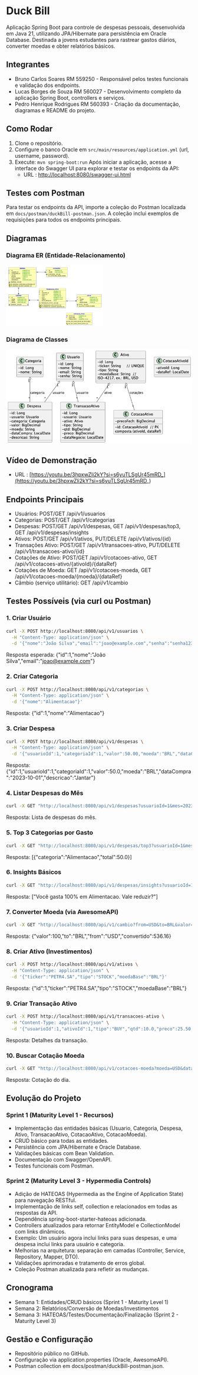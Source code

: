 # Duck Bill

Aplicação Spring Boot para controle de despesas pessoais, desenvolvida em Java 21, utilizando JPA/Hibernate para persistência em Oracle Database. Destinada a jovens estudantes para rastrear gastos diários, converter moedas e obter relatórios básicos.

## Integrantes
- Bruno Carlos Soares RM 559250 - Responsável pelos testes funcionais e validação dos endpoints.
- Lucas Borges de Souza RM 560027 - Desenvolvimento completo da aplicação Spring Boot, controllers e serviços.
- Pedro Henrique Rodrigues RM 560393 - Criação da documentação, diagramas e README do projeto.


## Como Rodar
1. Clone o repositório.
2. Configure o banco Oracle em `src/main/resources/application.yml` (url, username, password).
3. Execute: `mvn spring-boot:run`
Após iniciar a aplicação, acesse a interface do Swagger UI para explorar e testar os endpoints da API:
   - URL : [http://localhost:8080/swagger-ui.html](http://localhost:8080/swagger-ui.html)

## Testes com Postman
Para testar os endpoints da API, importe a coleção do Postman localizada em `docs/postman/duckBill-postman.json`. A coleção inclui exemplos de requisições para todos os endpoints principais.
   

## Diagramas
### Diagrama ER (Entidade-Relacionamento)
![Diagrama ER](docs/images/DER.png)

### Diagrama de Classes
![Diagrama de Classes](docs/images/D_Classes.png)

## Vídeo de Demonstração
- URL : [https://youtu.be/3hpxwZli2kY?si=s6yuTLSgUr45mRD_](https://youtu.be/3hpxwZli2kY?si=s6yuTLSgUr45mRD_)

## Endpoints Principais
- Usuários: POST/GET /api/v1/usuarios
- Categorias: POST/GET /api/v1/categorias
- Despesas: POST/GET /api/v1/despesas, GET /api/v1/despesas/top3, GET /api/v1/despesas/insights
- Ativos: POST/GET /api/v1/ativos, PUT/DELETE /api/v1/ativos/{id}
- Transações Ativo: POST/GET /api/v1/transacoes-ativo, PUT/DELETE /api/v1/transacoes-ativo/{id}
- Cotações de Ativo: POST/GET /api/v1/cotacoes-ativo, GET /api/v1/cotacoes-ativo/{ativoId}/{dataRef}
- Cotações de Moeda: GET /api/v1/cotacoes-moeda, GET /api/v1/cotacoes-moeda/{moeda}/{dataRef}
- Câmbio (serviço utilitário): GET /api/v1/cambio

## Testes Possíveis (via curl ou Postman)
### 1. Criar Usuário
```bash
curl -X POST http://localhost:8080/api/v1/usuarios \
  -H "Content-Type: application/json" \
  -d '{"nome":"João Silva","email":"joao@example.com","senha":"senha123"}'
```
Resposta esperada: {"id":1,"nome":"João Silva","email":"joao@example.com"}

### 2. Criar Categoria
```bash
curl -X POST http://localhost:8080/api/v1/categorias \
  -H "Content-Type: application/json" \
  -d '{"nome":"Alimentacao"}'
```
Resposta: {"id":1,"nome":"Alimentacao"}

### 3. Criar Despesa
```bash
curl -X POST http://localhost:8080/api/v1/despesas \
  -H "Content-Type: application/json" \
  -d '{"usuarioId":1,"categoriaId":1,"valor":50.00,"moeda":"BRL","dataCompra":"2023-10-01","descricao":"Jantar"}'
```
Resposta: {"id":1,"usuarioId":1,"categoriaId":1,"valor":50.0,"moeda":"BRL","dataCompra":"2023-10-01","descricao":"Jantar"}

### 4. Listar Despesas do Mês
```bash
curl -X GET "http://localhost:8080/api/v1/despesas?usuarioId=1&mes=2023-10"
```
Resposta: Lista de despesas do mês.

### 5. Top 3 Categorias por Gasto
```bash
curl -X GET "http://localhost:8080/api/v1/despesas/top3?usuarioId=1&mes=2023-10"
```
Resposta: [{"categoria":"Alimentacao","total":50.0}]

### 6. Insights Básicos
```bash
curl -X GET "http://localhost:8080/api/v1/despesas/insights?usuarioId=1&mes=2023-10"
```
Resposta: ["Você gasta 100% em Alimentacao. Vale reduzir?"]

### 7. Converter Moeda (via AwesomeAPI)
```bash
curl -X GET "http://localhost:8080/api/v1/cambio?from=USD&to=BRL&valor=100"
```
Resposta: {"valor":100,"to":"BRL","from":"USD","convertido":536.16}

### 8. Criar Ativo (Investimentos)
```bash
curl -X POST http://localhost:8080/api/v1/ativos \
  -H "Content-Type: application/json" \
  -d '{"ticker":"PETR4.SA","tipo":"STOCK","moedaBase":"BRL"}'
```
Resposta: {"id":1,"ticker":"PETR4.SA","tipo":"STOCK","moedaBase":"BRL"}

### 9. Criar Transação Ativo
```bash
curl -X POST http://localhost:8080/api/v1/transacoes-ativo \
  -H "Content-Type: application/json" \
  -d '{"usuarioId":1,"ativoId":1,"tipo":"BUY","qtd":10.0,"preco":25.50,"dataNegocio":"2023-10-01"}'
```
Resposta: Detalhes da transação.

### 10. Buscar Cotação Moeda
```bash
curl -X GET "http://localhost:8080/api/v1/cotacoes-moeda?moeda=USD&dataRef=2023-10-01"
```
Resposta: Cotação do dia.

## Evolução do Projeto

### Sprint 1 (Maturity Level 1 - Recursos)
- Implementação das entidades básicas (Usuario, Categoria, Despesa, Ativo, TransacaoAtivo, CotacaoAtivo, CotacaoMoeda).
- CRUD básico para todas as entidades.
- Persistência com JPA/Hibernate e Oracle Database.
- Validações básicas com Bean Validation.
- Documentação com Swagger/OpenAPI.
- Testes funcionais com Postman.

### Sprint 2 (Maturity Level 3 - Hypermedia Controls)
- Adição de HATEOAS (Hypermedia as the Engine of Application State) para navegação RESTful.
- Implementação de links self, collection e relacionados em todas as respostas da API.
- Dependência spring-boot-starter-hateoas adicionada.
- Controllers atualizados para retornar EntityModel e CollectionModel com links dinâmicos.
- Exemplo: Um usuário agora inclui links para suas despesas, e uma despesa inclui links para usuário e categoria.
- Melhorias na arquitetura: separação em camadas (Controller, Service, Repository, Mapper, DTO).
- Validações aprimoradas e tratamento de erros global.
- Coleção Postman atualizada para refletir as mudanças.

## Cronograma
- Semana 1: Entidades/CRUD básicos (Sprint 1 - Maturity Level 1)
- Semana 2: Relatórios/Conversão de Moedas/Investimentos
- Semana 3: HATEOAS/Testes/Documentação/Finalização (Sprint 2 - Maturity Level 3)

## Gestão e Configuração
- Repositório público no GitHub.
- Configuração via application.properties (Oracle, AwesomeAPI).
- Postman collection em docs/postman/duckBill-postman.json.
